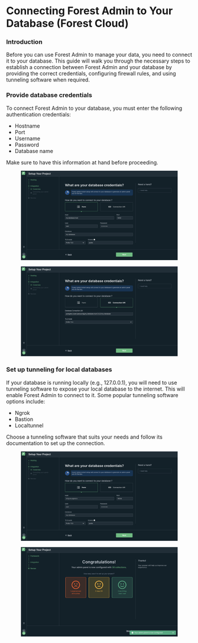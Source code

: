 # Connecting Forest Admin to Your Database (Forest Cloud)

### Introduction

Before you can use Forest Admin to manage your data, you need to connect it to your database. This guide will walk you through the necessary steps to establish a connection between Forest Admin and your database by providing the correct credentials, configuring firewall rules, and using tunneling software when required.

### Provide database credentials

To connect Forest Admin to your database, you must enter the following authentication credentials:

* Hostname
* Port
* Username
* Password
* Database name

Make sure to have this information at hand before proceeding.

<figure><img src="../../.gitbook/assets/image (1).png" alt=""><figcaption></figcaption></figure>

<figure><img src="../../.gitbook/assets/image (1) (3).png" alt=""><figcaption></figcaption></figure>

### Set up tunneling for local databases

If your database is running locally (e.g., 127.0.0.1), you will need to use tunneling software to expose your local database to the internet. This will enable Forest Admin to connect to it. Some popular tunneling software options include:

* Ngrok
* Bastion
* Localtunnel

Choose a tunneling software that suits your needs and follow its documentation to set up the connection.

<figure><img src="../../.gitbook/assets/image (2).png" alt=""><figcaption></figcaption></figure>

<figure><img src="../../.gitbook/assets/image (3) (2).png" alt=""><figcaption></figcaption></figure>
